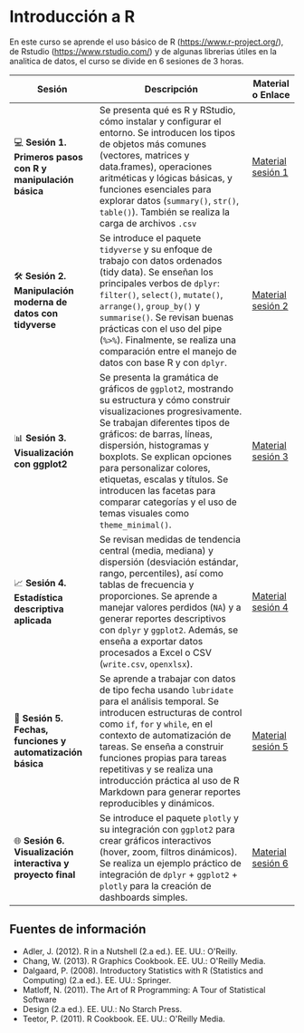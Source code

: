 # Introducción a R

En este curso se aprende el uso básico de R (https://www.r-project.org/), de Rstudio (https://www.rstudio.com/) y de algunas librerias útiles en la analitica de datos, el curso se divide en 6 sesiones de 3 horas.



| Sesión | Descripción | Material o Enlace |
|--------|-------------|-------------------|
| 💻 **Sesión 1. Primeros pasos con R y manipulación básica** | Se presenta qué es R y RStudio, cómo instalar y configurar el entorno. Se introducen los tipos de objetos más comunes (vectores, matrices y data.frames), operaciones aritméticas y lógicas básicas, y funciones esenciales para explorar datos (`summary()`, `str()`, `table()`). También se realiza la carga de archivos `.csv`  | [Material sesión 1](#) |
| 🛠️ **Sesión 2. Manipulación moderna de datos con tidyverse** | Se introduce el paquete `tidyverse` y su enfoque de trabajo con datos ordenados (tidy data). Se enseñan los principales verbos de `dplyr`: `filter()`, `select()`, `mutate()`, `arrange()`, `group_by()` y `summarise()`. Se revisan buenas prácticas con el uso del pipe (`%>%`). Finalmente, se realiza una comparación entre el manejo de datos con base R y con `dplyr`. | [Material sesión 2](#) |
| 📊 **Sesión 3. Visualización con ggplot2** | Se presenta la gramática de gráficos de `ggplot2`, mostrando su estructura y cómo construir visualizaciones progresivamente. Se trabajan diferentes tipos de gráficos: de barras, líneas, dispersión, histogramas y boxplots. Se explican opciones para personalizar colores, etiquetas, escalas y títulos. Se introducen las facetas para comparar categorías y el uso de temas visuales como `theme_minimal()`. | [Material sesión 3](#) |
| 📈 **Sesión 4. Estadística descriptiva aplicada** | Se revisan medidas de tendencia central (media, mediana) y dispersión (desviación estándar, rango, percentiles), así como tablas de frecuencia y proporciones. Se aprende a manejar valores perdidos (`NA`) y a generar reportes descriptivos con `dplyr` y `ggplot2`. Además, se enseña a exportar datos procesados a Excel o CSV (`write.csv`, `openxlsx`).  | [Material sesión 4](#) |
| 📆 **Sesión 5. Fechas, funciones y automatización básica** | Se aprende a trabajar con datos de tipo fecha usando `lubridate` para el análisis temporal. Se introducen estructuras de control como `if`, `for` y `while`, en el contexto de automatización de tareas. Se enseña a construir funciones propias para tareas repetitivas y se realiza una introducción práctica al uso de R Markdown para generar reportes reproducibles y dinámicos. | [Material sesión 5](#) |
| 🌐 **Sesión 6. Visualización interactiva y proyecto final** | Se introduce el paquete `plotly` y su integración con `ggplot2` para crear gráficos interactivos (hover, zoom, filtros dinámicos). Se realiza un ejemplo práctico de integración de `dplyr` + `ggplot2` + `plotly` para la creación de dashboards simples. | [Material sesión 6](#) |



## Fuentes de información
 - Adler, J. (2012). R in a Nutshell (2.a ed.). EE. UU.: O'Reilly.
 - Chang, W. (2013). R Graphics Cookbook. EE. UU.: O'Reilly Media.
 - Dalgaard, P. (2008). Introductory Statistics with R (Statistics and Computing)
(2.a ed.). EE. UU.: Springer.
- Matloff, N. (2011). The Art of R Programming: A Tour of Statistical Software
- Design (2.a ed.). EE. UU.: No Starch Press.
- Teetor, P. (2011). R Cookbook. EE. UU.: O'Reilly Media.


